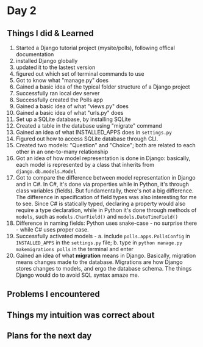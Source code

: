 # Day 2

## Things I did & Learned
1. Started a Django tutorial project (mysite/polls), following offical documentation
2. installed Django globally
3. updated it to the lastest version
4. figured out which set of terminal commands to use
5. Got to know what "manage.py" does
6. Gained a basic idea of the typical folder structure of a Django project
7. Successfully ran local dev server
8. Successfully created the Polls app
9. Gained a basic idea of what "views.py" does
10. Gained a basic idea of what "urls.py" does
11. Set up a SQLite database, by installing SQLite
12. Created a table in the database using "migrate" command
13. Gained an idea of what INSTALLED_APPS does in `settings.py`
14. Figured out how to access SQLite database through CLI.
15. Created two models: "Question" and "Choice"; both are related to each other in an one-to-many relationship
16. Got an idea of how model representation is done in Django: basically, each model is represented by a class that inherits from `django.db.models.Model`
17. Got to compare the difference between model representation in Django and in C#. In C#, it's done via properties while in Python, it's through class variables (fields). But fundamentally, there's not a big difference. The difference in specification of field types was also interesting for me to see. Since C# is statically typed, declaring a property would also require a type declaration, while in Python it's done through methods of `models`, such as `models.CharField()` and `models.DateTimeField()`
18. Difference in naming fields: Python uses snake-case - no surprise there - while C# uses proper case.
19. Successfully activated models - a. include `polls.apps.PollsConfig` in `INSTALLED_APPS` in the `settings.py` file; b. type in `python manage.py makemigrations polls` in the terminal and enter
20. Gained an idea of what __migration__ means in Django. Basically, migration means changes made to the database. Migrations are how Django stores changes to models, and ergo the database schema. The things Django would do to avoid SQL syntax amaze me. 

## Problems I encountered


## Things my intuition was correct about


## Plans for the next day

